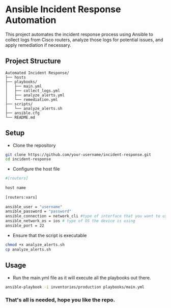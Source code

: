 # Ansible Incident Response Automation

This project automates the incident response process using Ansible to collect logs from Cisco routers, analyze those logs for potential issues, and apply remediation if necessary.

## Project Structure

``` table
Automated Incident Response/
├── hosts
├── playbooks/
│   ├── main.yml
│   ├── collect_logs.yml
│   ├── analyze_alerts.yml
│   └── remediation.yml
├── scripts/
│   └── analyze_alerts.sh
├── ansible.cfg
└── README.md

```

## Setup

- Clone the repository
``` bash
git clone https://github.com/your-username/incident-response.git
cd incident-response
```
- Configure the host file
``` bash
#[routers]                                              
                                                        
host name                         
                                                        
[routers:vars]                                         
                                                        
ansible_user = "username"
ansible_password = "password"                          
ansible_connection = network_cli #type of interface that you want to use                       
ansible_network_os = ios # type of OS the device is using
ansible_port = 22  
```
- Ensure that the script is executable
``` bash
chmod +x analyze_alerts.sh
cp analyze_alerts.sh
```

## Usage
- Run the main.yml file as it will execute all the playbooks out there.

``` bash
ansible-playbook -i inventories/production playbooks/main.yml
```

### That's all is needed, hope you like the repo.
